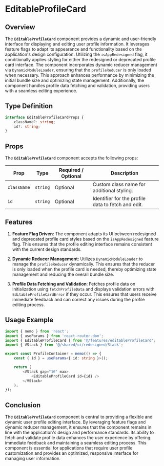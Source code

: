 # EditableProfileCard

## Overview
The **`EditableProfileCard`** component provides a dynamic and user-friendly interface for displaying and editing user profile information. It leverages feature flags to adapt its appearance and functionality based on the application's design configuration. Utilizing the `isAppRedesigned` flag, it conditionally applies styling for either the redesigned or deprecated profile card interface. The component incorporates dynamic reducer management via `DynamicModuleLoader`, ensuring that the `profileReducer` is only loaded when necessary. This approach enhances performance by minimizing the initial bundle size and optimizing state management. Additionally, the component handles profile data fetching and validation, providing users with a seamless editing experience.

## Type Definition
```typescript
interface EditableProfileCardProps {
    className?: string;
    id?: string;
}
```

## Props

The **`EditableProfileCard`** component accepts the following props:

| Prop       | Type                     | Required / Optional | Description                                               |
|------------|--------------------------|----------------------|-----------------------------------------------------------|
| `className` | `string`                 | Optional             | Custom class name for additional styling.                |
| `id`        | `string`                 | Optional             | Identifier for the profile data to fetch and edit.        |

## Features

1. **Feature Flag Driven**: The component adapts its UI between redesigned and deprecated profile card styles based on the `isAppRedesigned` feature flag. This ensures that the profile editing interface remains consistent with the current design standards.

2. **Dynamic Reducer Management**: Utilizes `DynamicModuleLoader` to manage the `profileReducer` dynamically. This ensures that the reducer is only loaded when the profile card is needed, thereby optimizing state management and reducing the overall bundle size.

3. **Profile Data Fetching and Validation**: Fetches profile data on initialization using `fetchProfileData` and displays validation errors with `EditableProfileCardError` if they occur. This ensures that users receive immediate feedback and can correct any issues during the profile editing process.


## Usage Example 
```typescript jsx
import { memo } from 'react';
import { useParams } from 'react-router-dom';
import { EditableProfileCard } from '@/features/editableProfileCard';
import { VStack } from '@/shared/ui/redesigned/Stack';

export const ProfileContainer = memo(() => {
    const { id } = useParams<{ id: string }>();

    return (
        <VStack gap="16" max>
            <EditableProfileCard id={id} />
        </VStack>
    );
});
```

## Conclusion

The **`EditableProfileCard`** component is central to providing a flexible and dynamic user profile editing interface. By leveraging feature flags and dynamic reducer management, it ensures that the component remains in line with the application's design and performance standards. Its ability to fetch and validate profile data enhances the user experience by offering immediate feedback and maintaining a seamless editing process. This component is essential for applications that require user profile customization and provides an optimized, responsive interface for managing user information.

